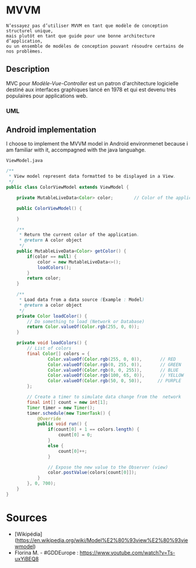 # MVVM

```
N’essayez pas d’utiliser MVVM en tant que modèle de conception structurel unique,
mais plutôt en tant que guide pour une bonne architecture d’application,
ou un ensemble de modèles de conception pouvant résoudre certains de nos problèmes.
```
## Description
MVC pour _Modèle-Vue-Controller_ est un patron d'architecture logicielle destiné aux interfaces graphiques lancé en 1978 et qui est devenu très populaires pour applications web.

### UML

## Android implementation
I choose to implement the MVVM model in Android environmenet because i am familiar with it, accompagned with the java languahge.

`ViewModel.java`
```java
/**
 * View model represent data formatted to be displayed in a View.
 */
public class ColorViewModel extends ViewModel {

    private MutableLiveData<Color> color;        // Color of the application

    public ColorViewModel() {

    }

    /**
     * Return the current color of the application.
     * @return A color object
     */
    public MutableLiveData<Color> getColor() {
        if(color == null) {
            color = new MutableLiveData<>();
            loadColors();
        }
        return color;
    }

    /**
     * Load data from a data source (Example : Model)
     * @return a color object
     */
    private Color loadColor() {
        // Do something to load (Network or Database)
        return Color.valueOf(Color.rgb(255, 0, 0));
    }

    private void loadColors() {
        // List of colors
        final Color[] colors = {
                Color.valueOf(Color.rgb(255, 0, 0)),       // RED
                Color.valueOf(Color.rgb(0, 255, 0)),       // GREEN
                Color.valueOf(Color.rgb(0, 0, 255)),       // BLUE
                Color.valueOf(Color.rgb(100, 65, 0)),      // YELLOW
                Color.valueOf(Color.rgb(50, 0, 50)),      // PURPLE
        };

        // Create a timer to simulate data change from the  network
        final int[] count = new int[1];
        Timer timer = new Timer();
        timer.schedule(new TimerTask() {
            @Override
            public void run() {
                if(count[0] + 1 == colors.length) {
                    count[0] = 0;
                }
                else {
                    count[0]++;
                }

                // Expose the new value to the Observer (view)
                color.postValue(colors[count[0]]);
            }
        }, 0, 700);
    }
}
```

# Sources
- [Wikipédia] (https://en.wikipedia.org/wiki/Model%E2%80%93view%E2%80%93viewmodel)
- Florina M. - #GDDEurope : https://www.youtube.com/watch?v=Ts-uxYiBEQ8
